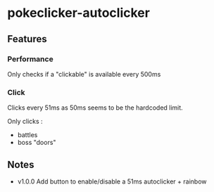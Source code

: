 # pokeclicker-autoclicker

## Features
### Performance
Only checks if a "clickable" is available every 500ms

### Click
Clicks every 51ms as 50ms seems to be the hardcoded limit.

Only clicks :
- battles
- boss "doors"

## Notes
- v1.0.0 Add button to enable/disable a 51ms autoclicker + rainbow